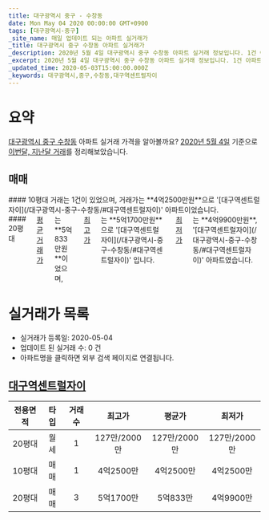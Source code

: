 ```yaml
---
title: 대구광역시 중구 - 수창동
date: Mon May 04 2020 00:00:00 GMT+0900
tags: [대구광역시-중구]
_site_name: 매일 업데이트 되는 아파트 실거래가
_title: 대구광역시 중구 수창동 아파트 실거래가
_description: 2020년 5월 4일 대구광역시 중구 수창동 아파트 실거래 정보입니다. 1건 아파트 정보가 있습니다.
_excerpt: 2020년 5월 4일 대구광역시 중구 수창동 아파트 실거래 정보입니다. 1건 아파트 정보가 있습니다.
_updated_time: 2020-05-03T15:00:00.000Z
_keywords: 대구광역시,중구,수창동,대구역센트럴자이
---
```





# 요약
<ins>대구광역시 중구 수창동</ins> 아파트 실거래 가격을 알아볼까요? <ins>2020년 5월 4일</ins> 기준으로 <ins>이번달, 지난달 거래</ins>를 정리해보았습니다.

## 매매
<div class="container">
<div class="six columns" markdown="1">
#### 10평대
거래는 1건이 있었으며, 거래가는 **4억2500만원**으로 '[대구역센트럴자이](/대구광역시-중구-수창동/#대구역센트럴자이)' 아파트이었습니다.
</div>
<div class="six columns" markdown="1">
#### 20평대
<ins>평균 거래가</ins>는 **5억833만원**이었으며, <ins>최고가</ins>는 **5억1700만원**으로 '[대구역센트럴자이](/대구광역시-중구-수창동/#대구역센트럴자이)' 입니다. <ins>최저가</ins>는 **4억9900만원**, '[대구역센트럴자이](/대구광역시-중구-수창동/#대구역센트럴자이)' 아파트였습니다.
</div>
</div>



# 실거래가 목록
- 실거래가 등록일: 2020-05-04
- 업데이트 된 실거래 수: 0 건
- 아파트명을 클릭하면 외부 검색 페이지로 연결됩니다.

## [대구역센트럴자이](#대구역센트럴자이)

|전용면적|타입|거래수|최고가|평균가|최저가|
|:---:|:---:|:---:|:---:|:---:|:---:|
|20평대|<span class="deal-type-3">월세</span>|1|127만/2000만|127만/2000만|127만/2000만|
|10평대|<span class="deal-type-1">매매</span>|1|4억2500만|4억2500만|4억2500만|
|20평대|<span class="deal-type-1">매매</span>|3|5억1700만|5억833만|4억9900만|

<br/>



